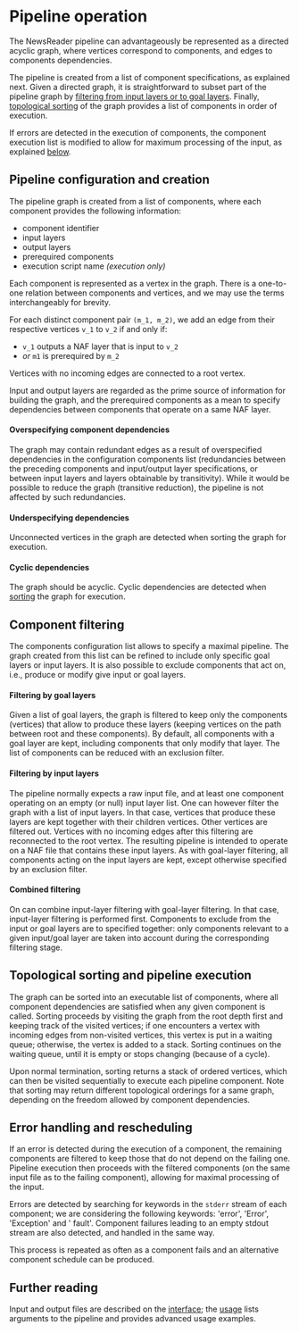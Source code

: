 # Pipeline operation
The NewsReader pipeline can advantageously be represented as a directed acyclic graph, where vertices correspond to components, and edges to components dependencies.

The pipeline is created from a list of component specifications, as explained next. Given a directed graph, it is straightforward to subset part of the pipeline graph by [filtering from input layers or to goal layers](#component-filtering). Finally, [topological sorting](#topological-sorting-and-pipeline-execution) of the graph provides a list of components in order of execution.

If errors are detected in the execution of components, the component execution list is modified to allow for maximum processing of the input, as explained [below](#error-handling-and-rescheduling).

## Pipeline configuration and creation
The pipeline graph is created from a list of components, where each component provides the following information:

- component identifier
- input layers
- output layers
- prerequired components
- execution script name *(execution only)*


Each component is represented as a vertex in the graph. There is a one-to-one relation between components and vertices, and we may use the terms interchangeably for brevity.

For each distinct component pair `(m_1, m_2)`, we add an edge from their respective vertices `v_1` to `v_2` if and only if:

- `v_1` outputs a NAF layer that is input to `v_2`
- *or* `m1` is prerequired by `m_2`

Vertices with no incoming edges are connected to a root vertex.

Input and output layers are regarded as the prime source of information for building the graph, and the prerequired components as a mean to specify dependencies between components that operate on a same NAF layer.

#### Overspecifying component dependencies
The graph may contain redundant edges as a result of overspecified dependencies in the configuration components list (redundancies between the preceding components and input/output layer specifications, or between input layers and layers obtainable by transitivity). 
While it would be possible to reduce the graph (transitive reduction), the pipeline is not affected by such redundancies.

#### Underspecifying dependencies
Unconnected vertices in the graph are detected when sorting the graph for execution.

#### Cyclic dependencies
The graph should be acyclic. Cyclic dependencies are detected when [sorting](#topological-sorting-and-pipeline-execution) the graph for execution.

## Component filtering
The components configuration list allows to specify a maximal pipeline.
The graph created from this list can be refined to include only specific goal layers or input layers. It is also possible to exclude components that act on, i.e., produce or modify give input or goal layers.

#### Filtering by goal layers
Given a list of goal layers, the graph is filtered to keep only the components (vertices) that allow to produce these layers (keeping vertices on the path between root and these components). By default, all components with a goal layer are kept, including components that only modify that layer. The list of components can be reduced with an exclusion filter.

#### Filtering by input layers
The pipeline normally expects a raw input file, and at least one component operating on an empty (or null) input layer list. One can however filter the graph with a list of input layers. In that case, vertices that produce these layers are kept together with their children vertices. Other vertices are filtered out. Vertices with no incoming edges after this filtering are reconnected to the root vertex. The resulting pipeline is intended to operate on a NAF file that contains these input layers.
As with goal-layer filtering, all components acting on the input layers are kept, except otherwise specified by an exclusion filter.

#### Combined filtering
On can combine input-layer filtering with goal-layer filtering. In that case, input-layer filtering is performed first. Components to exclude from the input or goal layers are to specified together: only components relevant to a given input/goal layer are taken into account during the corresponding filtering stage.


## Topological sorting and pipeline execution
The graph can be sorted into an executable list of components, where all component dependencies are satisfied when any given component is called. Sorting proceeds by visiting the graph from the root depth first and keeping track of the visited vertices; if one encounters a vertex with incoming edges from non-visited vertices, this vertex is put in a waiting queue; otherwise, the vertex is added to a stack. Sorting continues on the waiting queue, until it is empty or stops changing (because of a cycle).

Upon normal termination, sorting returns a stack of ordered vertices, which can then be visited sequentially to execute each pipeline component. Note that sorting may return different topological orderings for a same graph, depending on the freedom allowed by component dependencies.

## Error handling and rescheduling
If an error is detected during the execution of a component, the remaining components are filtered to keep those that do not depend on the failing one. Pipeline execution then proceeds with the filtered components (on the same input file as to the failing component), allowing for maximal processing of the input.

Errors are detected by searching for keywords in the `stderr` stream of each component; we are considering the following keywords: 'error', 'Error', 'Exception' and ' fault'.
Component failures leading to an empty stdout stream are also detected, and handled in the same way.

This process is repeated as often as a component fails and an alternative component schedule can be produced.

## Further reading
Input and output files are described on the [interface](https://github.com/cltl/vu-rm-pip3/blob/master/docs/interface.md); the [usage](https://github.com/cltl/vu-rm-pip3/blob/master/docs/usage.md) lists arguments to the pipeline and provides advanced usage examples.
